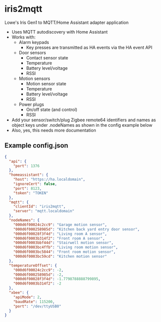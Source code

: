 # iris2mqtt

Lowe's Iris Gen1 to MQTT/Home Assistant adapter application

* Uses MQTT autodiscovery with Home Assistant
* Works with:
  * Alarm keypads
    * Key presses are transmitted as HA events via the HA event API
  * Door sensors
    * Contact sensor state
    * Temperature
    * Battery level/voltage
    * RSSI
  * Motion sensors
    * Motion sensor state
    * Temperature
    * Battery level/voltage
    * RSSI
  * Power plugs
    * On/off state (and control)
    * RSSI
* Add your sensor/switch/plug Zigbee remote64 identifiers and names as object keys
under .nodeNames as shown in the config example below
* Also, yes, this needs more documentation

## Example config.json

```json
{
  "api": {
    "port": 1376
  },
  "homeassistant": {
    "host": "https://ha.localdomain",
    "ignoreCert": false,
    "port": 8123,
    "token": "TOKEN"
  },
  "mqtt": {
    "clientId": "iris2mqtt",
    "server": "mqtt.localdomain"
  },
  "nodeNames": {
    "000d6f00024c2cc9": "Garage motion sensor",
    "000d6f000258985d": "Kitchen back yard entry door sensor",
    "000d6f00028f3f4d": "Living room A sensor",
    "000d6f0003b314f2": "Front room A sensor",
    "000d6f0003bbf44d": "Stairwell motion sensor",
    "000d6f0003bc4ffb": "Living room motion sensor",
    "000d6f0003bc5844": "Front room motion sensor",
    "000d6f0003bc59cd": "Kitchen motion sensor"
  },
  "temperatureOffset": {
    "000d6f00024c2cc9": -2,
    "000d6f000258985d": -2,
    "000d6f00028f3f4d": -1.7798788888799895,
    "000d6f0003b314f2": -2
  },
  "xbee": {
    "apiMode": 2,
    "baudRate": 115200,
    "port": "/dev/ttyUSB0"
  }
}
```
